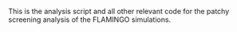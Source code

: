 This is the analysis script and all other relevant code for the patchy screening analysis of the FLAMINGO simulations.